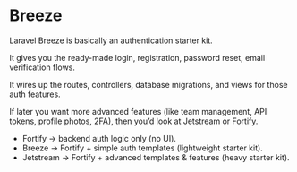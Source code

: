 # Breeze


Laravel Breeze is basically an authentication starter kit.

It gives you the ready-made login, registration, password reset, email verification flows.

It wires up the routes, controllers, database migrations, and views for those auth features.


If later you want more advanced features (like team management, API tokens, profile photos, 2FA), then you’d look at Jetstream or Fortify.


- Fortify → backend auth logic only (no UI).
- Breeze → Fortify + simple auth templates (lightweight starter kit).
- Jetstream → Fortify + advanced templates & features (heavy starter kit).